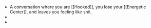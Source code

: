 - A conversation where you are [[Hooked]], you lose your [[Energetic Center]], and leaves you feeling like shit.
-
-